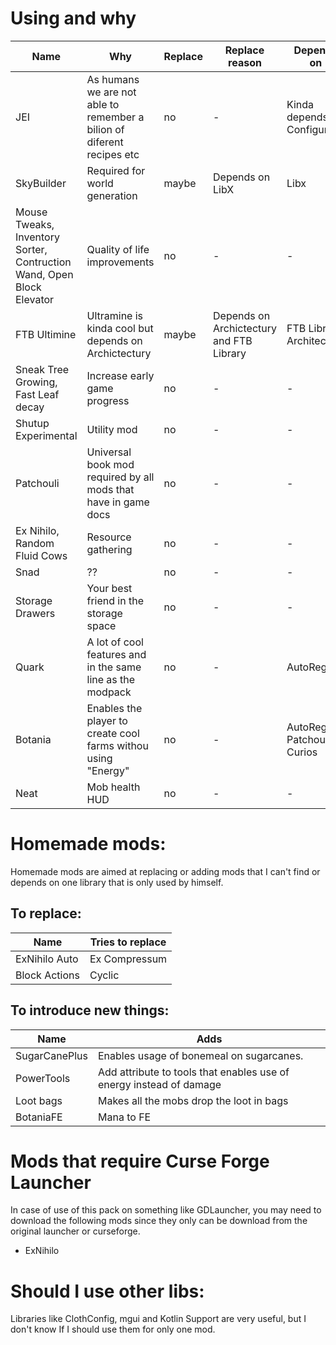 # Using and why

| Name | Why | Replace | Replace reason | Depends on |
| ----- | ---- | ------ | ------------- | ------- |
| JEI | As humans we are not able to remember a bilion of diferent recipes etc | no | - | Kinda depends on Configured |
| SkyBuilder | Required for world generation | maybe | Depends on LibX | Libx |
| Mouse Tweaks, Inventory Sorter, Contruction Wand, Open Block Elevator | Quality of life improvements | no | - | - |
| FTB Ultimine | Ultramine is kinda cool but depends on Archictectury | maybe | Depends on Archictectury and FTB Library | FTB Library, Architectury |
| Sneak Tree Growing, Fast Leaf decay | Increase early game progress | no | - |- |
| Shutup Experimental | Utility mod | no | - | - |
| Patchouli | Universal book mod required by all mods that have in game docs | no | - | - |
| Ex Nihilo, Random Fluid Cows | Resource gathering | no | - | - |
| Snad | ?? | no | - | - |
| Storage Drawers | Your best friend in the storage space | no | - | - |
| Quark | A lot of cool features and in the same line as the modpack | no | - | AutoRegLib |
| Botania | Enables the player to create cool farms withou using "Energy" | no | - | AutoRegLib, Patchouli, Curios |
| Neat | Mob health HUD | no | - | - |

# Homemade mods:

Homemade mods are aimed at replacing or adding mods that I can't find or depends on one library that is only used by himself.

## To replace:

| Name | Tries to replace |
| ----- | ---- |
| ExNihilo Auto | Ex Compressum |
| Block Actions | Cyclic |

## To introduce new things: 

| Name | Adds |
| ----- | ---- |
| SugarCanePlus | Enables usage of bonemeal on sugarcanes. |
| PowerTools | Add attribute to tools that enables use of energy instead of damage |
| Loot bags | Makes all the mobs drop the loot in bags |
| BotaniaFE | Mana to FE |

# Mods that require Curse Forge Launcher

In case of use of this pack on something like GDLauncher, you may need to download the following mods since they only can be download from the original launcher or curseforge.

- ExNihilo

# Should I use other libs:

Libraries like ClothConfig, mgui and Kotlin Support are very useful, but I don't know If I should use them for only one mod.